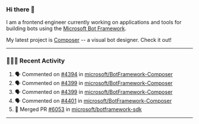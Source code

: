 ### Hi there 👋

I am a frontend engineer currently working on applications and tools for building bots using the [Microsoft Bot Framework](https://dev.botframework.com/).

My latest project is [Composer](https://github.com/microsoft/BotFramework-Composer) -- a visual bot designer. Check it out!

---

### 👨🏻‍💻 Recent Activity

<!--START_SECTION:activity-->
1. 🗣 Commented on [#4394](https://github.com/microsoft/BotFramework-Composer/issues/4394) in [microsoft/BotFramework-Composer](https://github.com/microsoft/BotFramework-Composer)
2. 🗣 Commented on [#4399](https://github.com/microsoft/BotFramework-Composer/issues/4399) in [microsoft/BotFramework-Composer](https://github.com/microsoft/BotFramework-Composer)
3. 🗣 Commented on [#4399](https://github.com/microsoft/BotFramework-Composer/issues/4399) in [microsoft/BotFramework-Composer](https://github.com/microsoft/BotFramework-Composer)
4. 🗣 Commented on [#4401](https://github.com/microsoft/BotFramework-Composer/issues/4401) in [microsoft/BotFramework-Composer](https://github.com/microsoft/BotFramework-Composer)
5. 🎉 Merged PR [#6053](https://github.com/microsoft/botframework-sdk/pull/6053) in [microsoft/botframework-sdk](https://github.com/microsoft/botframework-sdk)
<!--END_SECTION:activity-->

---

<!--
**a-b-r-o-w-n/a-b-r-o-w-n** is a ✨ _special_ ✨ repository because its `README.md` (this file) appears on your GitHub profile.

Here are some ideas to get you started:

- 🔭 I’m currently working on ...
- 🌱 I’m currently learning ...
- 👯 I’m looking to collaborate on ...
- 🤔 I’m looking for help with ...
- 💬 Ask me about ...
- 📫 How to reach me: ...
- 😄 Pronouns: ...
- ⚡ Fun fact: ...
-->
